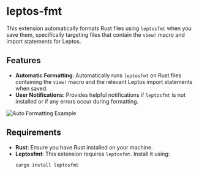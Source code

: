 # leptos-fmt

This extension automatically formats Rust files using `leptosfmt` when you save them, specifically targeting files that contain the `view!` macro and import statements for Leptos.

## Features

- **Automatic Formatting**: Automatically runs `leptosfmt` on Rust files containing the `view!` macro and the relevant Leptos import statements when saved.
- **User Notifications**: Provides helpful notifications if `leptosfmt` is not installed or if any errors occur during formatting.

![Auto Formatting Example](images/auto-formatting.png)  <!-- Replace with an actual screenshot -->

## Requirements

- **Rust**: Ensure you have Rust installed on your machine.
- **Leptosfmt**: This extension requires `leptosfmt`. Install it using:
  ```bash
  cargo install leptosfmt
